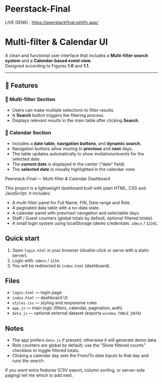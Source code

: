 # Peerstack-Final

LIVE DEMO : https://peerstackfinal.netlify.app/

# Multi-filter & Calendar UI

A clean and functional user interface that includes a **Multi-filter search system** and a **Calendar-based event view**.  
Designed according to Figures **1.0** and **1.1**.

---

## 🧩 Features

### 🔹 Multi-filter Section
- Users can make multiple selections to filter results.  
- A **Search** button triggers the filtering process.  
- Displays relevant results in the main table after clicking **Search**.

### 🔹 Calendar Section
- Includes a **date table**, **navigation buttons**, and **dynamic search**.  
- Navigation buttons allow moving to **previous** and **next** days.  
- The table updates automatically to show invitations/events for the selected date.  
- The **current date** is displayed in the center (“date” field).  
- The **selected date** is visually highlighted in the calendar view.

Peerstack-Final — Multi-filter & Calendar Dashboard

This project is a lightweight dashboard built with plain HTML, CSS and JavaScript. It includes:

- A multi-filter panel for Full Name, FIN, Date range and Role.
- A paginated data table with a no-data state.
- A calendar panel with prev/next navigation and selectable days.
- Staff / Guest counters (global totals by default, optional filtered totals).
- A small login system using localStorage (demo credentials: `admin` / `1234`).

## Quick start

1. Open `login.html` in your browser (double-click or serve with a static server).
2. Login with: `admin` / `1234`.
3. You will be redirected to `index.html` (dashboard).

## Files

- `login.html` — login page
- `index.html` — dashboard UI
- `styles.css` — styling and responsive rules
- `app.js` — main logic (filters, calendar, pagination, auth)
- `data.js` — optional external dataset (exports `window.TABLE_DATA`)

## Notes

- The app prefers `data.js` if present; otherwise it will generate demo data.
- Role counters are global by default; use the “Show filtered counts” checkbox to toggle filtered totals.
- Clicking a calendar day sets the From/To date inputs to that day and runs the search.

If you want extra features (CSV export, column sorting, or server-side paging) tell me which to add next.
